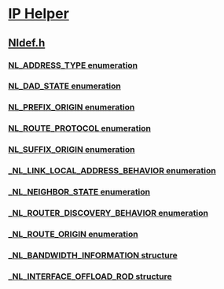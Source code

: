 # [IP Helper](../_iphlp/index.md)
## [Nldef.h](index.md)
### [NL_ADDRESS_TYPE enumeration](../nldef/ne-nldef-nl_address_type.md)
### [NL_DAD_STATE enumeration](../nldef/ne-nldef-nl_dad_state.md)
### [NL_PREFIX_ORIGIN enumeration](../nldef/ne-nldef-nl_prefix_origin.md)
### [NL_ROUTE_PROTOCOL enumeration](../nldef/ne-nldef-nl_route_protocol.md)
### [NL_SUFFIX_ORIGIN enumeration](../nldef/ne-nldef-nl_suffix_origin.md)
### [_NL_LINK_LOCAL_ADDRESS_BEHAVIOR enumeration](../nldef/ne-nldef-_nl_link_local_address_behavior.md)
### [_NL_NEIGHBOR_STATE enumeration](../nldef/ne-nldef-_nl_neighbor_state.md)
### [_NL_ROUTER_DISCOVERY_BEHAVIOR enumeration](../nldef/ne-nldef-_nl_router_discovery_behavior.md)
### [_NL_ROUTE_ORIGIN enumeration](../nldef/ne-nldef-_nl_route_origin.md)
### [_NL_BANDWIDTH_INFORMATION structure](../nldef/ns-nldef-_nl_bandwidth_information.md)
### [_NL_INTERFACE_OFFLOAD_ROD structure](../nldef/ns-nldef-_nl_interface_offload_rod.md)
